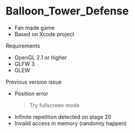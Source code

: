 # Balloon_Tower_Defense
- Fan made game
- Based on Xcode project

Requirements
- OpenGL 2.1 or higher
- GLFW 3
- GLEW

Previous version issue
- Position error
  > Try fullscreen mode
- Infinite repetition detected on stage 20
- Invaild access in memory (randomly happen)
